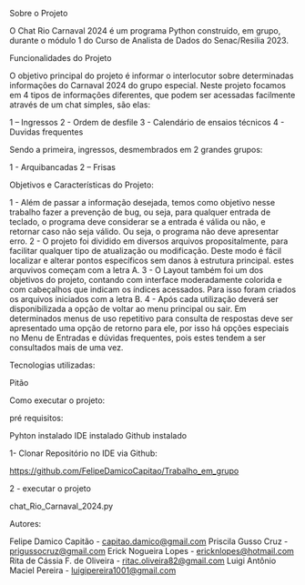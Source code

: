 Sobre o Projeto

O Chat Rio Carnaval 2024 é um programa Python construído, em grupo, durante o módulo 1 do Curso de Analista de Dados do Senac/Resilia 2023.

Funcionalidades do Projeto

O objetivo principal do projeto é informar o interlocutor sobre determinadas informações do Carnaval 2024 do grupo especial. Neste projeto focamos em 4 tipos de informações diferentes, que podem ser acessadas facilmente através de um chat simples, são elas:

1 – Ingressos
2 - Ordem de desfile
3 - Calendário de ensaios técnicos
4 - Duvidas frequentes

Sendo a primeira, ingressos, desmembrados em 2 grandes grupos:

1 - Arquibancadas
2 – Frisas

Objetivos e Características do Projeto:

1 - Além de passar a informação desejada, temos como objetivo nesse trabalho fazer a prevenção de bug, ou seja, para qualquer entrada de teclado, o programa deve considerar se a entrada é válida ou não, e retornar caso não seja válido. Ou seja, o programa não deve apresentar erro.
2 - O projeto foi dividido em diversos arquivos propositalmente, para facilitar qualquer tipo de atualização ou modificação. Deste modo é fácil localizar e alterar pontos específicos sem danos à estrutura principal. estes arquvivos começam com a letra A.
3 - O Layout também foi um dos objetivos do projeto, contando com interface moderadamente colorida e com cabeçalhos que indicam os índices acessados. Para isso foram criados os arquivos iniciados com a letra B.
4 - Após cada utilização deverá ser disponibilizada a opção de voltar ao menu principal ou sair. Em determinados menus de uso repetitivo para consulta de respostas deve ser apresentado uma opção de retorno para ele, por isso há opções especiais no Menu de Entradas e dúvidas frequentes, pois estes tendem a ser consultados mais de uma vez.

Tecnologias utilizadas:

Pitão

Como executar o projeto:

pré requisitos:

Pyhton instalado
IDE instalado
Github instalado

1- Clonar Repositório no IDE via Github:

https://github.com/FelipeDamicoCapitao/Trabalho_em_grupo

2 - executar o projeto

chat_Rio_Carnaval_2024.py

Autores:

Felipe Damico Capitão - capitao.damico@gmail.com
Priscila Gusso Cruz - prigussocruz@gmail.com
Erick Nogueira Lopes - ericknlopes@hotmail.com
Rita de Cássia F. de Oliveira - ritac.oliveira82@gmail.com
Luigi Antônio Maciel Pereira - luigipereira1001@gmail.com
